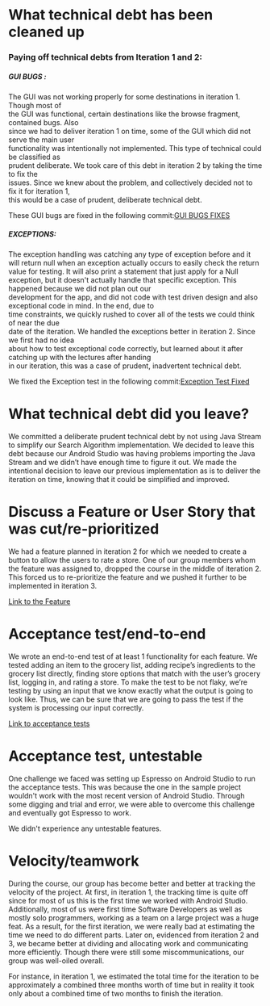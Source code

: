 What technical debt has been cleaned up
========================================

### Paying off technical debts from Iteration 1 and 2:<br>

##### GUI BUGS :

The GUI was not working properly for some destinations in iteration 1. Though most of<br>the GUI was functional, certain destinations like the browse fragment, contained bugs. Also <br>since we had to deliver iteration 1 on time, some of the GUI which did not serve the main user <br>functionality was intentionally not implemented. This type of technical could be classified as <br>prudent deliberate. We took care of this debt in iteration 2 by taking the time to fix the <br>issues. Since we knew about the problem, and collectively decided not to fix it for iteration 1,<br> this would be a case of prudent, deliberate technical debt. <br>

These GUI bugs are fixed in the following commit:[GUI BUGS FIXES](https://code.cs.umanitoba.ca/3350-winter-2021-a02/group-2/my-group-pal/-/commit/98c3c681ab56d14402ba71ca600686c960c816ee#2d28bd1352843bab11bb279036a731afa5774d55)<br>

##### EXCEPTIONS:

The exception handling was catching any type of exception before and it will return null when an exception actually occurs to easily check the return value for testing. It will also print a statement that just apply for a Null exception, but it doesn't actually handle that specific exception. This happened because we did not plan out our <br>development for the app, and did not code with test driven design and also exceptional code in mind. In the end, due to <br>time constraints, we quickly rushed to cover all of the tests we could think of near the due <br>date of the iteration. We handled the exceptions better in iteration 2. Since we first had no idea <br>about how to test exceptional code correctly, but learned about it after catching up with the lectures after handing <br>in our iteration, this was a case of prudent, inadvertent technical debt.<br>

We fixed the Exception test in the following commit:[Exception Test Fixed](https://code.cs.umanitoba.ca/3350-winter-2021-a02/group-2/my-group-pal/-/blob/9b9a52420da77df70cc92bb39bd5e03ddb8dd7ac/app/src/test/java/com/example/myapplication/Logic/ExceptionsIT.java)

What technical debt did you leave?
==================================

We committed a deliberate prudent technical debt by not using Java Stream to simplify our Search Algorithm implementation. We decided to leave this debt because our Android Studio was having problems importing the Java Stream and we didn’t have enough time to figure it out. We made the intentional decision to leave our previous implementation as is to deliver the iteration on time, knowing that it could be simplified and improved.

Discuss a Feature or User Story that was cut/re-prioritized
============================================
We had a feature planned in iteration 2 for which we needed to create a button to allow the users to rate a store. One of our group members whom the feature was assigned to, dropped the course in the middle of iteration 2. This forced us to re-prioritize the feature and we pushed it further to be implemented in iteration 3.

[Link to the Feature](https://code.cs.umanitoba.ca/3350-winter-2021-a02/group-2/my-group-pal/-/issues/6)

Acceptance test/end-to-end
==========================

We wrote an end-to-end test of at least 1 functionality for each feature. We tested adding an item to the grocery list, adding recipe’s ingredients to the grocery list directly, finding store options that match with the user’s grocery list, logging in, and rating a store. To make the test to be not flaky, we’re testing by using an input that we know exactly what the output is going to look like. Thus, we can be sure that we are going to pass the test if the system is processing our input correctly.

  

[Link to acceptance tests](https://code.cs.umanitoba.ca/3350-winter-2021-a02/group-2/my-group-pal/-/tree/master/app/src/androidTest/java/comp3350/MyGroceryPal/myapplication)

Acceptance test, untestable
===============

One challenge we faced was setting up Espresso on Android Studio to run the acceptance tests. This was because the one in the sample project wouldn't work with the most recent version of Android Studio. Through some digging and trial and error, we were able to overcome this challenge and eventually got Espresso to work.

We didn't experience any untestable features.

Velocity/teamwork
=================

During the course, our group has become better and better at tracking the velocity of the project. At first, in iteration 1, the tracking time is quite off since for most of us this is the first time we worked with Android Studio. Additionally, most of us were first time Software Developers as well as mostly solo programmers, working as a team on a large project was a huge feat. As a result, for the first iteration, we were really bad at estimating the time we need to do different parts. Later on, evidenced from iteration 2 and 3, we became better at dividing and allocating work and communicating more efficiently. Though there were still some miscommunications, our group was well-oiled overall.

For instance, in iteration 1, we estimated the total time for the iteration to be approximately a combined three months worth of time but in reality it took only about a combined time of two months to finish the iteration.